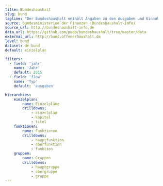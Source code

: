 ```yaml
---
title: Bundeshaushalt
slug: bund
tagline: "Der Bundeshaushalt enthält Angaben zu den Ausgaben und Einnahmen der Bundesregierung."
source: Bundesministerium der Finanzen (Bundeshaushalt-Info)
source_url: http://bundeshaushalt-info.de
data_url: https://github.com/pudo/bundeshaushalt/tree/master/data
external_url: http://bund.offenerhaushalt.de
level: bund
dataset: de-bund
default: einzelplan

filters:
  - field: 'jahr'
    name: 'Jahr'
    default: 2015
  - field: 'flow'
    name: 'Typ'
    default: 'ausgaben'

hierarchies:
    einzelplan:
        name: Einzelpläne
        drilldowns:
            - einzelplan
            - kapitel
            - titel
    funktionen:
        name: Funktionen
        drilldowns:
            - hauptfunktion
            - oberfunktion
            - funktion
    gruppen:
        name: Gruppen
        drilldowns:
            - hauptgruppe
            - obergruppe
            - gruppe
---
```

